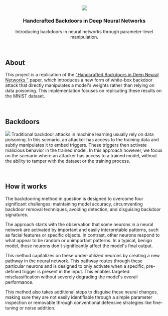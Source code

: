 <!--- Banner -->
<br />
<p align="center">
<a href="#"><img src="https://i.ibb.co/fXpNrGq/image.png"></a>
<h3 align="center">Handcrafted Backdoors in Deep Neural Networks</h3>
<p align="center">Introducing backdoors in neural networks through parameter-level manipulation.</p>

<!--- About --><br />
## About

This project is a replication of the ["Handcrafted Backdoors in Deep Neural Networks
"](https://arxiv.org/abs/2106.04690) paper, which introduces a new form of white-box backdoor attack that directly manipulates a model's weights rather than relying on data poisoning. This implementation focuses on replicating these results on the MNIST dataset.

<!--- Backdoors --><br />
## Backdoors
<a href="#"><img src="https://i.ibb.co/2vtFjVG/image.png"></a>
Traditional backdoor attacks in machine learning usually rely on data poisoning. In this scenario, an attacker has access to the training data and subtly manipulates it to embed triggers. These triggers then activate malicious behavior in the trained model. In this approach however, we focus on the scenario where an attacker has access to a trained model, without the ability to tamper with the dataset or the training process.

<!--- How it works --><br />
## How it works
The backdooring method in question is designed to overcome four significant challenges: maintaining model accuracy, circumventing backdoor removal techniques, avoiding detection, and disguising backdoor signatures.

The approach starts with the observation that some neurons in a neural network are activated by important and easily interpretable patterns, such as facial features or specific objects. In contrast, other neurons respond to what appear to be random or unimportant patterns. In a typical, benign model, these neurons don't significantly affect the model's final output.

This method capitalizes on these under-utilized neurons by creating a new pathway in the neural network. This pathway routes through these particular neurons and is designed to only activate when a specific, pre-defined trigger is present in the input. This enables targeted misclassification without severely degrading the model's overall performance.

This method also takes additional steps to disguise these neural changes, making sure they are not easily identifiable through a simple parameter inspection or removable through conventional defensive strategies like fine-tuning or noise addition.
